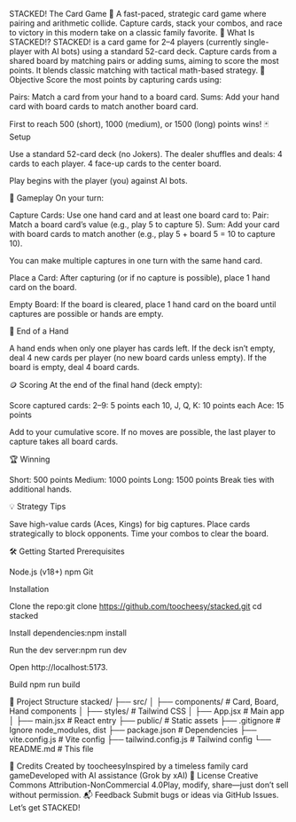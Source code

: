 STACKED! The Card Game 🎴
A fast-paced, strategic card game where pairing and arithmetic collide. Capture cards, stack your combos, and race to victory in this modern take on a classic family favorite.
🧠 What Is STACKED!?
STACKED! is a card game for 2–4 players (currently single-player with AI bots) using a standard 52-card deck. Capture cards from a shared board by matching pairs or adding sums, aiming to score the most points. It blends classic matching with tactical math-based strategy.
🎯 Objective
Score the most points by capturing cards using:

Pairs: Match a card from your hand to a board card.
Sums: Add your hand card with board cards to match another board card.

First to reach 500 (short), 1000 (medium), or 1500 (long) points wins!
🃏 Setup

Use a standard 52-card deck (no Jokers).
The dealer shuffles and deals:
4 cards to each player.
4 face-up cards to the center board.


Play begins with the player (you) against AI bots.

🔁 Gameplay
On your turn:

Capture Cards:
Use one hand card and at least one board card to:
Pair: Match a board card’s value (e.g., play 5 to capture 5).
Sum: Add your card with board cards to match another (e.g., play 5 + board 5 = 10 to capture 10).


You can make multiple captures in one turn with the same hand card.


Place a Card:
After capturing (or if no capture is possible), place 1 hand card on the board.


Empty Board:
If the board is cleared, place 1 hand card on the board until captures are possible or hands are empty.



🛑 End of a Hand

A hand ends when only one player has cards left.
If the deck isn’t empty, deal 4 new cards per player (no new board cards unless empty).
If the board is empty, deal 4 board cards.

🪙 Scoring
At the end of the final hand (deck empty):

Score captured cards:
2–9: 5 points each
10, J, Q, K: 10 points each
Ace: 15 points


Add to your cumulative score.
If no moves are possible, the last player to capture takes all board cards.

🏆 Winning

Short: 500 points
Medium: 1000 points
Long: 1500 points
Break ties with additional hands.

💡 Strategy Tips

Save high-value cards (Aces, Kings) for big captures.
Place cards strategically to block opponents.
Time your combos to clear the board.

🛠️ Getting Started
Prerequisites

Node.js (v18+)
npm
Git

Installation

Clone the repo:git clone https://github.com/toocheesy/stacked.git
cd stacked


Install dependencies:npm install


Run the dev server:npm run dev

Open http://localhost:5173.

Build
npm run build

📂 Project Structure
stacked/
├── src/
│   ├── components/     # Card, Board, Hand components
│   ├── styles/         # Tailwind CSS
│   ├── App.jsx         # Main app
│   ├── main.jsx        # React entry
├── public/             # Static assets
├── .gitignore          # Ignore node_modules, dist
├── package.json        # Dependencies
├── vite.config.js      # Vite config
├── tailwind.config.js  # Tailwind config
└── README.md           # This file

👑 Credits
Created by toocheesyInspired by a timeless family card gameDeveloped with AI assistance (Grok by xAI)
📄 License
Creative Commons Attribution-NonCommercial 4.0Play, modify, share—just don’t sell without permission.
📬 Feedback
Submit bugs or ideas via GitHub Issues.
Let’s get STACKED!
